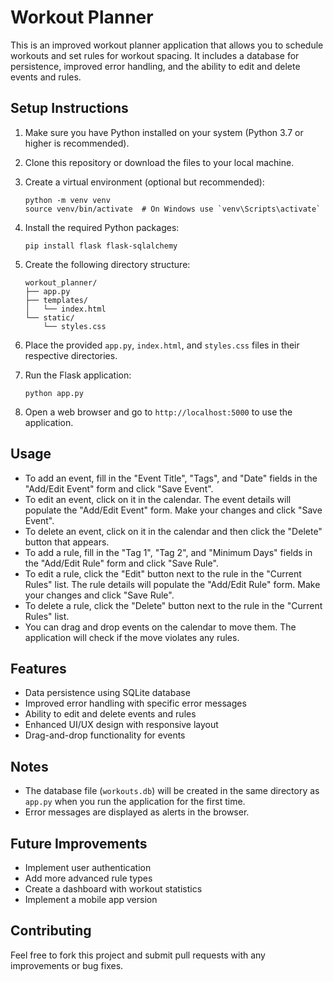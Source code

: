 # Workout Planner

This is an improved workout planner application that allows you to schedule workouts and set rules for workout spacing. It includes a database for persistence, improved error handling, and the ability to edit and delete events and rules.

## Setup Instructions

1. Make sure you have Python installed on your system (Python 3.7 or higher is recommended).

2. Clone this repository or download the files to your local machine.

3. Create a virtual environment (optional but recommended):
   ```
   python -m venv venv
   source venv/bin/activate  # On Windows use `venv\Scripts\activate`
   ```

4. Install the required Python packages:
   ```
   pip install flask flask-sqlalchemy
   ```

5. Create the following directory structure:
   ```
   workout_planner/
   ├── app.py
   ├── templates/
   │   └── index.html
   └── static/
       └── styles.css
   ```

6. Place the provided `app.py`, `index.html`, and `styles.css` files in their respective directories.

7. Run the Flask application:
   ```
   python app.py
   ```

8. Open a web browser and go to `http://localhost:5000` to use the application.

## Usage

- To add an event, fill in the "Event Title", "Tags", and "Date" fields in the "Add/Edit Event" form and click "Save Event".
- To edit an event, click on it in the calendar. The event details will populate the "Add/Edit Event" form. Make your changes and click "Save Event".
- To delete an event, click on it in the calendar and then click the "Delete" button that appears.
- To add a rule, fill in the "Tag 1", "Tag 2", and "Minimum Days" fields in the "Add/Edit Rule" form and click "Save Rule".
- To edit a rule, click the "Edit" button next to the rule in the "Current Rules" list. The rule details will populate the "Add/Edit Rule" form. Make your changes and click "Save Rule".
- To delete a rule, click the "Delete" button next to the rule in the "Current Rules" list.
- You can drag and drop events on the calendar to move them. The application will check if the move violates any rules.

## Features

- Data persistence using SQLite database
- Improved error handling with specific error messages
- Ability to edit and delete events and rules
- Enhanced UI/UX design with responsive layout
- Drag-and-drop functionality for events

## Notes

- The database file (`workouts.db`) will be created in the same directory as `app.py` when you run the application for the first time.
- Error messages are displayed as alerts in the browser.

## Future Improvements

- Implement user authentication
- Add more advanced rule types
- Create a dashboard with workout statistics
- Implement a mobile app version

## Contributing

Feel free to fork this project and submit pull requests with any improvements or bug fixes.

